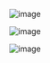 ![image](https://github.com/user-attachments/assets/61251cd9-ce88-4510-aedf-edb8a5705fdd)


![image](https://github.com/user-attachments/assets/5e52dd3e-6164-427a-bb16-f18df8203265)


![image](https://github.com/user-attachments/assets/9ac8f8a6-e7d9-45a5-89f9-aa2695345a67)
